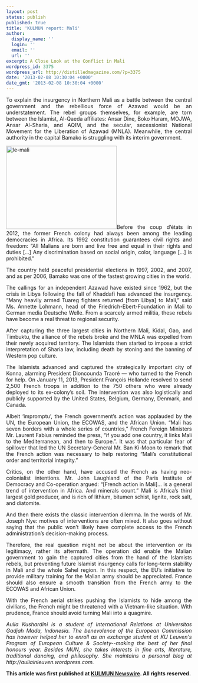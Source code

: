 ```yaml
---
layout: post
status: publish
published: true
title: 'KULMUN report: Mali'
author:
  display_name: ''
  login: ''
  email: ''
  url: ''
excerpt: A Close Look at the Conflict in Mali
wordpress_id: 3375
wordpress_url: http://distilledmagazine.com/?p=3375
date: '2013-02-08 10:30:04 +0000'
date_gmt: '2013-02-08 10:30:04 +0000'
---
```

<p style="text-align: justify;">To explain the insurgency in Northern Mali as a battle between the central government and the rebellious force of Azawad would be an understatement. The rebel groups themselves, for example, are torn between the Islamist, Al-Qaeda affiliates: Ansar Dine, Boko Haram, MOJWA, Ansar Al-Sharia, and AQIM, and the secular, secessionist National Movement for the Liberation of Azawad (MNLA). Meanwhile, the central authority in the capital Bamako is struggling with its interim government.</p>
<p style="text-align: justify;"><a href="http://distilledmagazine.com/wp-content/uploads/2013/02/le-mali.jpg"><img class="alignleft size-medium wp-image-3376" alt="le-mali" src="http://distilledmagazine.com/wp-content/uploads/2013/02/le-mali-300x225.jpg" width="300" height="225" /></a>Before the coup d’états in 2012, the former French colony had always been among the leading democracies in Africa. Its 1992 constitution guarantees civil rights and freedom: “All Malians are born and live free and equal in their rights and duties [...] Any discrimination based on social origin, color, language [...] is prohibited.”</p>
<p style="text-align: justify;">The country held peaceful presidential elections in 1997, 2002, and 2007, and as per 2006, Bamako was one of the fastest growing cities in the world.</p>
<p style="text-align: justify;">The callings for an independent Azawad have existed since 1962, but the crisis in Libya following the fall of Khaddafi has advanced the insurgency. “Many heavily armed Tuareg fighters returned [from Libya] to Mali,” said Ms. Annette Lohmann, head of the Friedrich-Ebert-Foundation in Mali to German media Deutsche Welle. From a scarcely armed militia, these rebels have become a real threat to regional security.</p>
<p style="text-align: justify;">After capturing the three largest cities in Northern Mali, Kidal, Gao, and Timbuktu, the alliance of the rebels broke and the MNLA was expelled from their newly acquired territory. The Islamists then started to impose a strict interpretation of Sharia law, including death by stoning and the banning of Western pop culture.</p>
<p style="text-align: justify;">The Islamists advanced and captured the strategically important city of Konna, alarming President Dioncounda Traoré — who turned to the French for help. On January 11, 2013, President François Hollande resolved to send 2,500 French troops in addition to the 750 others who were already deployed to its ex-colony’s soil. The intervention was also logistically and publicly supported by the United States, Belgium, Germany, Denmark, and Canada.</p>
<p style="text-align: justify;">Albeit ‘impromptu’, the French government’s action was applauded by the UN, the European Union, the ECOWAS, and the African Union. “Mali has seven borders with a whole series of countries,” French Foreign Ministers Mr. Laurent Fabius reminded the press, “if you add one country, it links Mali to the Mediterranean, and then to Europe.”. It was that particular fear of spillover that led the UN Secretary-General Mr. Ban Ki-Moon to remark that the French action was necessary to help restoring “Mali’s constitutional order and territorial integrity.”</p>
<p style="text-align: justify;">Critics, on the other hand, have accused the French as having neo-colonialist intentions. Mr. John Laughland of the Paris Institute of Democracy and Co-operation argued: “[French action in Mali]… is a general trend of intervention in Africa. And minerals count.” Mali is Africa’s third largest gold producer, and is rich of lithium, bitumen schist, lignite, rock salt, and diatomite.</p>
<p style="text-align: justify;">And then there exists the classic intervention dilemma. In the words of Mr. Joseph Nye: motives of interventions are often mixed. It also goes without saying that the public won’t likely have complete access to the French administration’s decision-making process.</p>
<p style="text-align: justify;">Therefore, the real question might not be about the intervention or its legitimacy, rather its aftermath. The operation did enable the Malian government to gain the captured cities from the hand of the Islamists rebels, but preventing future Islamist insurgency calls for long-term stability in Mali and the whole Sahel region. In this respect, the EU’s initiative to provide military training for the Malian army should be appreciated. France should also ensure a smooth transition from the French army to the ECOWAS and African Union.</p>
<p style="text-align: justify;">With the French aerial strikes pushing the Islamists to hide among the civilians, the French might be threatened with a Vietnam-like situation. With prudence, France should avoid turning Mali into a quagmire.</p>
<p style="text-align: justify;"><!--column--></p>
<p style="text-align: justify;"><em>Aulia Kushardini is a student of International Relations at Universitas Gadjah Mada, Indonesia. The benevolence of the European Commission has however helped her to enroll as an exchange student at KU Leuven's Program of European Culture &amp; Society--making the best of her final honours year. Besides MUN, she takes interests in fine arts, literature, traditional dancing, and philosophy. She maintains a personal blog at http://auliainleuven.wordpress.com.</em></p>
<p style="text-align: justify;"><strong>This article was first published at <a href="http://distilledmagazine.com/wp-content/uploads/2013/02/a-close-look-at-the-malian-conflict">KULMUN Newswire</a>. All rights reserved.</strong></p>
<p style="text-align: justify;"> </p>
